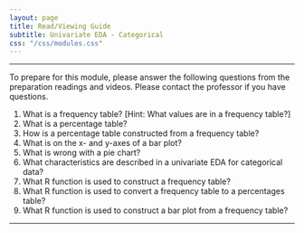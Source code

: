 ```yaml
---
layout: page
title: Read/Viewing Guide
subtitle: Univariate EDA - Categorical
css: "/css/modules.css"
---
```


----

<div class="alert alert-warning">
To prepare for this module, please answer the following questions from the preparation readings and videos. Please contact the professor if you have questions.
</div>

1. What is a frequency table? [Hint: What values are in a frequency table?]
1. What is a percentage table?
1. How is a percentage table constructed from a frequency table?
1. What is on the x- and y-axes of a bar plot?
1. What is wrong with a pie chart?
1. What characteristics are described in a univariate EDA for categorical data?
1. What R function is used to construct a frequency table?
1. What R function is used to convert a frequency table to a percentages table?
1. What R function is used to construct a bar plot from a frequency table?

----
